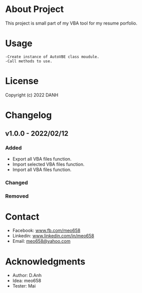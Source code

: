# About Project

This project is small part of my VBA tool for my resume porfolio.

# Usage

    -Create instance of AutoVBE class moudule.
    -Call methods to use.

# License

Copyright (c) 2022 DANH

# Changelog

## v1.0.0 - 2022/02/12

### Added

- Export all VBA files function.
- Import selected VBA files function.
- Import all VBA files function.

### Changed

### Removed

# Contact

- Facebook: www.fb.com/meo658
- Linkedin: www.linkedin.com/in/meo658
- Email: meo658@yahoo.com

# Acknowledgments

- Author: D.Anh
- Idea: meo658
- Tester: Mai
